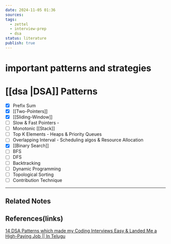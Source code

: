 ```yaml
---
date: 2024-11-05 01:36
sources: 
tags:
  - zettel
  - interview-prep
  - dsa
status: literature
publish: true
---
```

# important patterns and strategies

# [[dsa |DSA]] Patterns 

- [x] Prefix Sum
- [x] [[Two-Pointers]]
- [x] [[Sliding-Window]]
- [ ] Slow & Fast Pointers - 
- [ ] Monotonic [[Stack]]
- [ ] Top K Elements - Heaps & Priority Queues
- [ ] Overlapping Interval - Scheduling algos & Resource Allocation
- [x] [[Binary Search]]
- [ ] BFS
- [ ] DFS
- [ ] Backtracking
- [ ] Dynamic Programming
- [ ] Topological Sorting
- [ ] Contribution Technique

---
## Related Notes

## References(links)
[14 DSA Patterns which made my Coding Interviews Easy & Landed Me a High-Paying Job || In Telugu](https://www.youtube.com/watch?v=XigCVHmUTeo)
